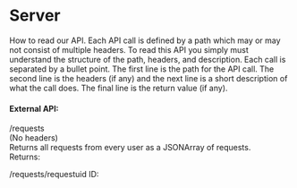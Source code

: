 # Server


How to read our API. Each API call is defined by a path which may or may not consist of multiple headers. To read this API you simply must understand the structure of the path, headers, and description. Each call is separated by a bullet point. The first line is the path for the API call. The second line is the headers (if any) and the next line is a short description of what the call does. The final line is the return value (if any).

#### External API:


/requests  
(No headers)  
Returns all requests from every user as a JSONArray of requests.  
Returns:


/requests/requestuid
ID:
